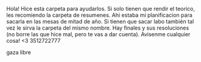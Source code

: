 Hola! Hice esta carpeta para ayudarlos. Si solo tienen que rendir el teorico, les recomiendo la carpeta de resumenes. 
Ahi estaba mi planificacion para sacarla en las mesas de mitad de año. 
Si tienen que sacar labo también tal vez le sirva la carpeta del mismo nombre.
Hay finales y sus resoluciones (no borre las que hice mal, pero te vas a dar cuenta).
Avisenme cualquier cosa! <3
3512722777

  gaza libre
